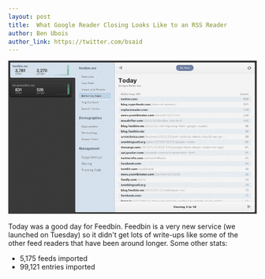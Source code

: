 ```yaml
---
layout: post
title:  What Google Reader Closing Looks Like to an RSS Reader
author: Ben Ubois
author_link: https://twitter.com/bsaid
---
```


[![Feedbin Traffic](/assets/images/2013-03-14/feedbin_traffic.png)](/assets/images/2013-03-14/feedbin_traffic.png)

Today was a good day for Feedbin. Feedbin is a very new service (we launched on Tuesday) so it didn't get lots of write-ups like some of the other feed readers that have been around longer. Some other stats:

 - 5,175 feeds imported
 - 99,121 entries imported